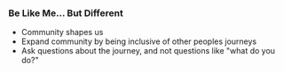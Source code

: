 
### Be Like Me... But Different
* Community shapes us
* Expand community by being inclusive of other peoples journeys
* Ask questions about the journey, and not questions like "what do you do?"
